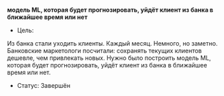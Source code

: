 **модель ML, которая будет прогнозировать, уйдёт клиент из банка в ближайшее время или нет**
- Цель:

Из банка стали уходить клиенты. Каждый месяц. Немного, но заметно. Банковские маркетологи посчитали: сохранять текущих клиентов дешевле, чем привлекать новых. Нужно было построить модель ML, которая будет прогнозировать, уйдёт клиент из банка в ближайшее время или нет.
- Статус: Завершён